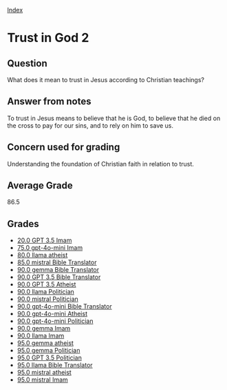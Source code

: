 
[Index](../../index.md)
# Trust in God 2
## Question
What does it mean to trust in Jesus according to Christian teachings?

## Answer from notes
To trust in Jesus means to believe that he is God, to believe that he died on the cross to pay for our sins, and to rely on him to save us.

## Concern used for grading
Understanding the foundation of Christian faith in relation to trust.

## Average Grade
86.5

## Grades
 * [20.0 GPT 3.5 Imam](../answers/GPT_3.5_Imam/Trust_in_God_2.md)
 * [75.0 gpt-4o-mini Imam](../answers/gpt-4o-mini_Imam/Trust_in_God_2.md)
 * [80.0 llama atheist](../answers/llama_atheist/Trust_in_God_2.md)
 * [85.0 mistral Bible Translator](../answers/mistral_Bible_Translator/Trust_in_God_2.md)
 * [90.0 gemma Bible Translator](../answers/gemma_Bible_Translator/Trust_in_God_2.md)
 * [90.0 GPT 3.5 Bible Translator](../answers/GPT_3.5_Bible_Translator/Trust_in_God_2.md)
 * [90.0 GPT 3.5 Atheist](../answers/GPT_3.5_Atheist/Trust_in_God_2.md)
 * [90.0 llama Politician](../answers/llama_Politician/Trust_in_God_2.md)
 * [90.0 mistral Politician](../answers/mistral_Politician/Trust_in_God_2.md)
 * [90.0 gpt-4o-mini Bible Translator](../answers/gpt-4o-mini_Bible_Translator/Trust_in_God_2.md)
 * [90.0 gpt-4o-mini Atheist](../answers/gpt-4o-mini_Atheist/Trust_in_God_2.md)
 * [90.0 gpt-4o-mini Politician](../answers/gpt-4o-mini_Politician/Trust_in_God_2.md)
 * [90.0 gemma Imam](../answers/gemma_Imam/Trust_in_God_2.md)
 * [90.0 llama Imam](../answers/llama_Imam/Trust_in_God_2.md)
 * [95.0 gemma atheist](../answers/gemma_atheist/Trust_in_God_2.md)
 * [95.0 gemma Politician](../answers/gemma_Politician/Trust_in_God_2.md)
 * [95.0 GPT 3.5 Politician](../answers/GPT_3.5_Politician/Trust_in_God_2.md)
 * [95.0 llama Bible Translator](../answers/llama_Bible_Translator/Trust_in_God_2.md)
 * [95.0 mistral atheist](../answers/mistral_atheist/Trust_in_God_2.md)
 * [95.0 mistral Imam](../answers/mistral_Imam/Trust_in_God_2.md)
